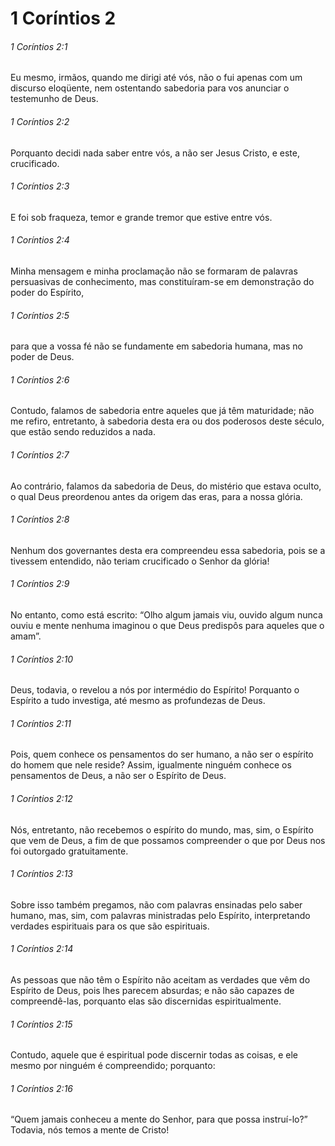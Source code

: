 # 1 Coríntios 2

###### 1 Coríntios 2:1

Eu mesmo, irmãos, quando me dirigi até vós, não o fui apenas com um discurso eloqüente, nem ostentando sabedoria para vos anunciar o testemunho de Deus.

###### 1 Coríntios 2:2

Porquanto decidi nada saber entre vós, a não ser Jesus Cristo, e este, crucificado.

###### 1 Coríntios 2:3

E foi sob fraqueza, temor e grande tremor que estive entre vós.

###### 1 Coríntios 2:4

Minha mensagem e minha proclamação não se formaram de palavras persuasivas de conhecimento, mas constituíram-se em demonstração do poder do Espírito,

###### 1 Coríntios 2:5

para que a vossa fé não se fundamente em sabedoria humana, mas no poder de Deus.

###### 1 Coríntios 2:6

Contudo, falamos de sabedoria entre aqueles que já têm maturidade; não me refiro, entretanto, à sabedoria desta era ou dos poderosos deste século, que estão sendo reduzidos a nada.

###### 1 Coríntios 2:7

Ao contrário, falamos da sabedoria de Deus, do mistério que estava oculto, o qual Deus preordenou antes da origem das eras, para a nossa glória.

###### 1 Coríntios 2:8

Nenhum dos governantes desta era compreendeu essa sabedoria, pois se a tivessem entendido, não teriam crucificado o Senhor da glória!

###### 1 Coríntios 2:9

No entanto, como está escrito: “Olho algum jamais viu, ouvido algum nunca ouviu e mente nenhuma imaginou o que Deus predispôs para aqueles que o amam”.

###### 1 Coríntios 2:10

Deus, todavia, o revelou a nós por intermédio do Espírito! Porquanto o Espírito a tudo investiga, até mesmo as profundezas de Deus.

###### 1 Coríntios 2:11

Pois, quem conhece os pensamentos do ser humano, a não ser o espírito do homem que nele reside? Assim, igualmente ninguém conhece os pensamentos de Deus, a não ser o Espírito de Deus.

###### 1 Coríntios 2:12

Nós, entretanto, não recebemos o espírito do mundo, mas, sim, o Espírito que vem de Deus, a fim de que possamos compreender o que por Deus nos foi outorgado gratuitamente.

###### 1 Coríntios 2:13

Sobre isso também pregamos, não com palavras ensinadas pelo saber humano, mas, sim, com palavras ministradas pelo Espírito, interpretando verdades espirituais para os que são espirituais.

###### 1 Coríntios 2:14

As pessoas que não têm o Espírito não aceitam as verdades que vêm do Espírito de Deus, pois lhes parecem absurdas; e não são capazes de compreendê-las, porquanto elas são discernidas espiritualmente.

###### 1 Coríntios 2:15

Contudo, aquele que é espiritual pode discernir todas as coisas, e ele mesmo por ninguém é compreendido; porquanto:

###### 1 Coríntios 2:16

“Quem jamais conheceu a mente do Senhor, para que possa instruí-lo?” Todavia, nós temos a mente de Cristo!

